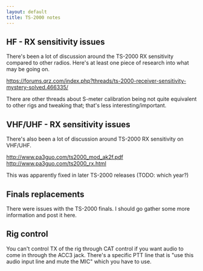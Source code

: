 ```yaml
---
layout: default
title: TS-2000 notes
---
```


## HF - RX sensitivity issues

There's been a lot of discussion around the TS-2000 RX sensitivity compared to other radios.
Here's at least one piece of research into what may be going on.

https://forums.qrz.com/index.php?threads/ts-2000-receiver-sensitivity-mystery-solved.466335/

There are other threads about S-meter calibration being not quite equivalent
to other rigs and tweaking that; that's less interesting/important.

## VHF/UHF - RX sensitivity issues

There's also been a lot of discussion around TS-2000 RX sensitivity on VHF/UHF.

http://www.pa3guo.com/ts2000_mod_ak2f.pdf
http://www.pa3guo.com/ts2000_rx.html

This was apparently fixed in later TS-2000 releases (TODO: which year?)

## Finals replacements

There were issues with the TS-2000 finals.  I should go gather some more
information and post it here.

## Rig control

You can't control TX of the rig through CAT control if you want audio to come
in through the ACC3 jack.  There's a specific PTT line that is "use this audio
input line and mute the MIC" which you have to use.


